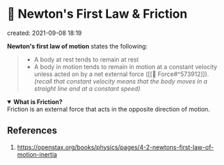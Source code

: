 # 🥼 Newton's First Law & Friction
created: 2021-09-08 18:19

**Newton's first law of motion** states the following:
> * A body at rest tends to remain at rest
> * A body in motion tends to remain in motion at a constant velocity unless acted on by a net external force ([[💨 Force#^573912]]). *(recall that constant velocity means that the body moves in a straight line and at a constant speed)*

<details open>
	<summary><b>What is Friction?</b></summary>
		Friction is an external force that acts in the opposite direction of motion.
</details>




## References
1. https://openstax.org/books/physics/pages/4-2-newtons-first-law-of-motion-inertia